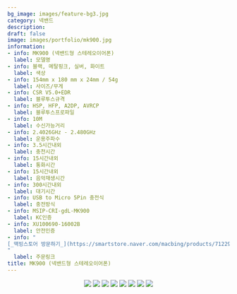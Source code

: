 ```yaml
---
bg_image: images/feature-bg3.jpg
category: 넥밴드
description: 
draft: false
image: images/portfolio/mk900.jpg
information:
- info: MK900 (넥밴드형 스테레오이어폰)
  label: 모델명 
- info: 블랙, 메탈핑크, 실버, 화이트
  label: 색상
- info: 154mm x 180 mm x 24mm / 54g
  label: 사이즈/무게 
- info: CSR V5.0+EDR
  label: 블루투스규격
- info: HSP, HFP, A2DP, AVRCP
  label: 블루투스프로파일
- info: 10M
  label: 수신가능거리
- info: 2.4026GHz - 2.480GHz
  label: 운용주파수
- info: 3.5시간내외
  label: 충천시간
- info: 15시간내외
  label: 통화시간 
- info: 15시간내외
  label: 음악재생시간 
- info: 300시간내외
  label: 대기시간 
- info: USB to Micro 5Pin 충전식 
  label: 충전방식 
- info: MSIP-CRI-gdL-MK900
  label: KC인증
- info: XU100690-16002B
  label: 안전인증
- info: "
[_맥빙스토어 방문하기_](https://smartstore.naver.com/macbing/products/712299864)
"
  label: 주문링크
title: MK900 (넥밴드형 스테레오이어폰)
---
```


<p align="center">
  <img src=/images/portfolio/C_1.jpg/>
  <img src=/images/portfolio/C_2.jpg/>
  <img src=/images/portfolio/C_3.jpg/>
  <img src=/images/portfolio/C_4.jpg/>
  <img src=/images/portfolio/C_5.jpg/>
  <img src=/images/portfolio/C_6.jpg/>
  <img src=/images/portfolio/C_7.jpg/>
  <img src=/images/portfolio/C_8.jpg/>
</p>